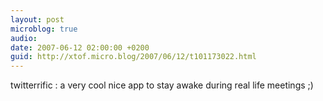 ```yaml
---
layout: post
microblog: true
audio: 
date: 2007-06-12 02:00:00 +0200
guid: http://xtof.micro.blog/2007/06/12/t101173022.html
---
```

twitterrific : a very cool nice app to stay awake during real life  meetings ;)
